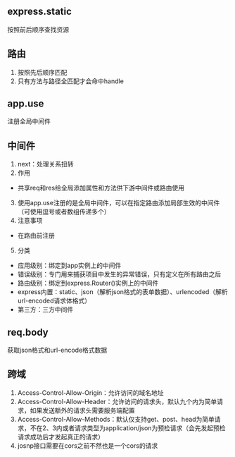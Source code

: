 ## express.static
按照前后顺序查找资源

## 路由
1. 按照先后顺序匹配
2. 只有方法与路径全匹配才会命中handle

## app.use
注册全局中间件

## 中间件
1. next：处理关系扭转
2. 作用
- 共享req和res给全局添加属性和方法供下游中间件或路由使用
3. 使用app.use注册的是全局中间件，可以在指定路由添加局部生效的中间件（可使用逗号或者数组传递多个）
4. 注意事项
- 在路由前注册
5. 分类
- 应用级别：绑定到app实例上的中间件
- 错误级别：专门用来捕获项目中发生的异常错误，只有定义在所有路由之后
- 路由级别：绑定到express.Router()实例上的中间件
- express内置：static、json（解析json格式的表单数据）、urlencoded（解析url-encoded请求体格式）
- 第三方：三方中间件
## req.body
获取json格式和url-encode格式数据

## 跨域
1. Access-Control-Allow-Origin：允许访问的域名地址
2. Access-Control-Allow-Header：允许访问的请求头，默认九个内为简单请求，如果发送额外的请求头需要服务端配置
3. Access-Control-Allow-Methods：默认仅支持get、post、head为简单请求，不在2、3内或者请求类型为application/json为预检请求（会先发起预检请求成功后才发起真正的请求）
4. josnp接口需要在cors之前不然也是一个cors的请求